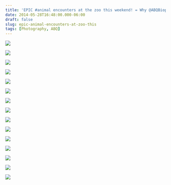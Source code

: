 ```yaml
---
title: 'EPIC #animal encounters at the zoo this weekend! = Why @ABQBiopark membership is the best value for fun in #ABQ '
date: 2014-05-28T16:48:00.000-06:00
draft: false
slug: epic-animal-encounters-at-zoo-this
tags: [Photography, ABQ]
---
```


![](/images/blog/legacy/DSC02080+(Medium).JPG)

  

![](/images/blog/legacy/DSC02086+(Medium).JPG)

  

![](/images/blog/legacy/DSC02090+(Medium).JPG)

  

![](/images/blog/legacy/DSC02094+(Medium).JPG)

  

![](/images/blog/legacy/DSC02103+(Medium).JPG)

  

![](/images/blog/legacy/DSC02104+(Medium).JPG)

  

![](/images/blog/legacy/DSC02105+(Medium).JPG)

  

![](/images/blog/legacy/DSC02114+(Medium).JPG)

  

![](/images/blog/legacy/DSC02139+(Medium).JPG)

  

![](/images/blog/legacy/DSC02144+(Medium).JPG)

  

![](/images/blog/legacy/DSC02151+(Medium).JPG)

  

![](/images/blog/legacy/DSC02152+(Medium).JPG)

  

![](/images/blog/legacy/DSC02153+(Medium).JPG)

  

![](/images/blog/legacy/DSC02154+(Medium).JPG)

  

![](/images/blog/legacy/DSC02155+(Medium).JPG)